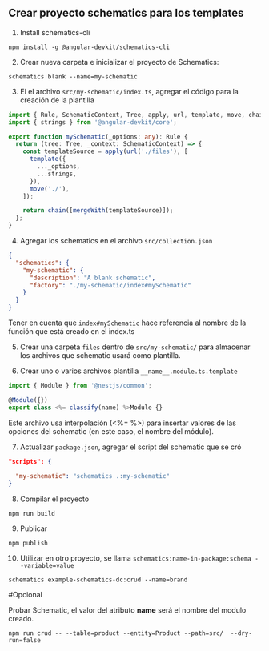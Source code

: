 ## Crear proyecto schematics para los templates

1. Install schematics-cli
```
npm install -g @angular-devkit/schematics-cli
```

2. Crear nueva carpeta e inicializar el proyecto de Schematics:
```
schematics blank --name=my-schematic
```


3. El el archivo `src/my-schematic/index.ts`, agregar el código para la creación de la plantilla

```typescript
import { Rule, SchematicContext, Tree, apply, url, template, move, chain, mergeWith } from '@angular-devkit/schematics';
import { strings } from '@angular-devkit/core';

export function mySchematic(_options: any): Rule {
  return (tree: Tree, _context: SchematicContext) => {
    const templateSource = apply(url('./files'), [
      template({
        ..._options,
        ...strings,
      }),
      move('./'),
    ]);

    return chain([mergeWith(templateSource)]);
  };
}
```

4. Agregar los schematics en el archivo `src/collection.json`
```json
{
  "schematics": {
    "my-schematic": {
      "description": "A blank schematic",
      "factory": "./my-schematic/index#mySchematic"
    }
  }
}
```

Tener en cuenta que `index#mySchematic` hace referencia al nombre de la función que está creado en el index.ts

5. Crear una carpeta `files` dentro de `src/my-schematic/` para almacenar los archivos que schematic usará como plantilla.

6. Crear uno o varios archivos plantilla `__name__.module.ts.template` 

```typescript
import { Module } from '@nestjs/common';

@Module({})
export class <%= classify(name) %>Module {}
```

Este archivo usa interpolación (<%= %>) para insertar valores de las opciones del schematic (en este caso, el nombre del módulo).


7. Actualizar `package.json`,   agregar el script del schematic que se cró
```json
"scripts": {
  
  "my-schematic": "schematics .:my-schematic"
}
```

8. Compilar el proyecto
```
npm run build
```

9. Publicar 
```
npm publish
```

10. Utilizar en otro proyecto, se llama  `schematics:name-in-package:schema --variable=value`

```
schematics example-schematics-dc:crud --name=brand
```

#Opcional

Probar Schematic, el valor del  atributo __name__ será el nombre del modulo creado.
```
npm run crud -- --table=product --entity=Product --path=src/  --dry-run=false
```
